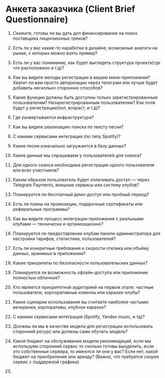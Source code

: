 # Анкета заказчика (Client Brief Questionnaire)

1. Скажите, готовы ли вы дать доп финансирование на поиск поставщика лицензионных треков?

2. Есть ли у вас какие-то наработки в дизайне, возможные аналоги на рынке, с которых можно взять пример?

3. Есть ли у вас понимание, как будет выглядеть структура проекта(где что расположено и т.д)?

4. Как вы видите методы регистрации в вашем мини-приложении?
Хватит ли вам просто авторизации через телеграм или лучше будет добавить несколько сторонних способов?

5. Какие функции должны быть доступны только зарегистрированным пользователям? Незарегистрированным пользователям?
Как поля будут у регистрации(пол, возраст, и т.д)?

6. Где развертывается инфраструктура?

7. Как вы видите реализацию поиска по тексту песни?

8. С какими сервисами интеграция (по типу Spotify)?

9. Какие песни изначально загружается в базу данных?

10. Какие данные мы спрашиваем у пользователей для сеанса?

11. Для одного сеанса необходима регистрация одного пользователя или всех участников?

12. Каким образом пользователь будет оплачивать доступ — через Telegram Payments, внешние сервисы или систему клубов?

13. Планируется ли бесплатный демо-доступ или пробный период?

14. Есть ли планы на промоакции, подарочные сертификаты или реферальные программы?

15. Как вы видите процесс интеграции приложения с реальными клубами — технически и организационно?

16. Планируется ли предоставление клубам панели администратора для настройки тарифов, статистики, пользователей?

17. Есть ли конкретные требования к скорости отклика или объёму данных, хранимых в приложении?

18. Какие приоритеты по безопасности пользовательских данных?

19. Планируется ли возможность офлайн-доступа или приложение полностью облачное?

20. Кто является приоритетной аудиторией на первом этапе: частные пользователи, корпоративные клиенты или караоке-клубы?

21. Какие сценарии использования вы считаете наиболее частыми: вечеринки, корпоративы, клубное караоке?

22. С какими сервисами интеграция (Spotify, Yandex music, и тд)?

23. Должны ли мы в качестве модели для регистрации использовать сторонний ресурс или должны сами обучать модель?

24. Какой бюджет на обслуживание модели рекомендаций, если мы используем сторонний сервис то сколько готовы выоделить, если это собственные сервера, то имеются ли они у вас? Если нет, какой бюджет на приобритение или аренду? (Важно, что требуется скорее сервис с поддержкой графики)

25. 










